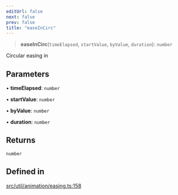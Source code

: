 ```yaml
---
editUrl: false
next: false
prev: false
title: "easeInCirc"
---
```


> **easeInCirc**(`timeElapsed`, `startValue`, `byValue`, `duration`): `number`

Circular easing in

## Parameters

• **timeElapsed**: `number`

• **startValue**: `number`

• **byValue**: `number`

• **duration**: `number`

## Returns

`number`

## Defined in

[src/util/animation/easing.ts:158](https://github.com/fabricjs/fabric.js/blob/c093e29e73123dafcfa091ff4d5e04e690bb796e/src/util/animation/easing.ts#L158)
